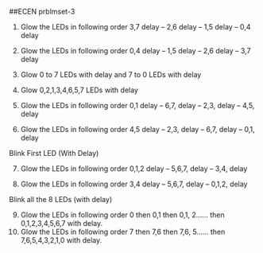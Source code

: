 
##ECEN prblmset-3

1. Glow the LEDs in following order
3,7 delay – 2,6 delay – 1,5 delay – 0,4 delay

2. Glow the LEDs in following order
0,4 delay – 1,5 delay – 2,6 delay – 3,7 delay

3. Glow 0 to 7 LEDs with delay and 7 to 0 LEDs with
delay
4. Glow 0,2,1,3,4,6,5,7 LEDs with delay

5. Glow the LEDs in following order
0,1 delay – 6,7, delay – 2,3, delay – 4,5, delay

6. Glow the LEDs in following order
4,5 delay – 2,3, delay – 6,7, delay – 0,1, delay

Blink First LED (With Delay)


7. Glow the LEDs in following order
0,1,2 delay – 5,6,7, delay – 3,4, delay

8. Glow the LEDs in following order
3,4 delay – 5,6,7, delay – 0,1,2, delay

Blink all the 8 LEDs (with delay)

9. Glow the LEDs in following order
0 then 0,1 then 0,1, 2...... then 0,1,2,3,4,5,6,7
with delay.
10. Glow the LEDs in following order
7 then 7,6 then 7,6, 5...... then 7,6,5,4,3,2,1,0
with delay.

